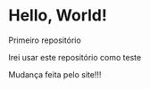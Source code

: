# Hello, World!
 Primeiro repositório
 
 Irei usar este repositório como teste
 
 Mudança feita pelo site!!!
